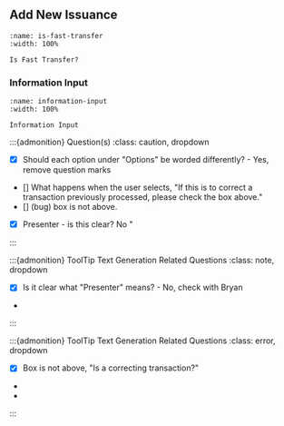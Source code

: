 
## Add New Issuance






```{figure} ../../_static/solo_app/Login_Certificate/Add_New_Issuance/Is_Fast_Transfer.png
:name: is-fast-transfer
:width: 100%

Is Fast Transfer?
```

### Information Input


```{figure} ../../_static/solo_app/Login_Certificate/Add_New_Issuance/Information_Input.png
:name: information-input
:width: 100%

Information Input
```


:::{admonition} Question(s)
:class: caution, dropdown

- [X] Should each option under "Options" be worded differently? - Yes, remove question marks
- [] What happens when the user selects, "If this is to correct a transaction previously processed, please check the box above."
- [] (bug) box is not above.
- [X] Presenter - is this clear? No
"

:::

:::{admonition} ToolTip Text Generation Related Questions
:class: note, dropdown

- [X] Is it clear what "Presenter" means? - No, check with Bryan
- 

:::


:::{admonition} ToolTip Text Generation Related Questions
:class: error, dropdown

- [X] Box is not above, "Is a correcting transaction?"
- 
- 

:::

